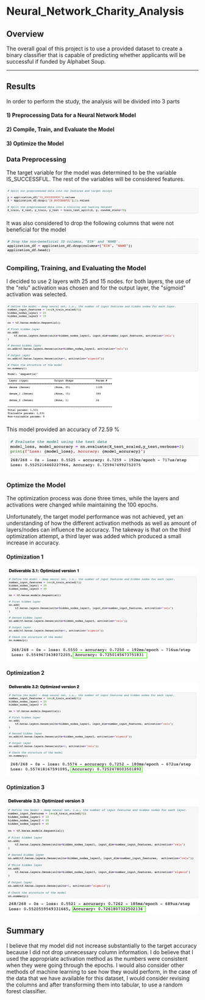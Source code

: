 # Neural_Network_Charity_Analysis

## Overview

The overall goal of this project is to use a provided dataset to create a binary classifier that is capable of predicting whether applicants will be successful if funded by Alphabet Soup.

----
## Results

In order to perform the study, the analysis will be divided into 3 parts 

#### 1) Preprocessing Data for a Neural Network Model
#### 2) Compile, Train, and Evaluate the Model
#### 3) Optimize the Model

### Data Preprocessing

The target variable for the model was determined to be the variable IS_SUCCESSFUL. The rest of the variables will be considered features.

![Screenshot](https://github.com/chgallegos/Neural_Network_Charity_Analysis/blob/main/Resources/target.png)

It was also considered to drop the following columns that were not beneficial for the model

![Screenshot](https://github.com/chgallegos/Neural_Network_Charity_Analysis/blob/main/Resources/dropped_columns.png)


### Compiling, Training, and Evaluating the Model

I decided to use 2 layers with 25 and 15 nodes. for both layers, the use of the "relu" activation was chosen and for the output layer, the "sigmoid" activation was selected.

![Screenshot](https://github.com/chgallegos/Neural_Network_Charity_Analysis/blob/main/Resources/model.png)

This model provided an accuracy of 72.59 %

![Screenshot](https://github.com/chgallegos/Neural_Network_Charity_Analysis/blob/main/Resources/model_accuracy.png)

### Optimize the Model

The optimization process was done three times, while the layers and activations were changed while maintaining the 100 epochs. 

Unfortunately, the target model performance was not achieved, yet an understanding of how the different activation methods as well as amount of layers/nodes can influence the accuracy. The takeway is that on the third optimization attempt, a third layer was added which produced a small increase in accuracy.

#### Optimization 1
![Screenshot](https://github.com/chgallegos/Neural_Network_Charity_Analysis/blob/main/Resources/optimize1.png)
![Screenshot](https://github.com/chgallegos/Neural_Network_Charity_Analysis/blob/main/Resources/target1.png)

#### Optimization 2
![Screenshot](https://github.com/chgallegos/Neural_Network_Charity_Analysis/blob/main/Resources/optimize2.png)
![Screenshot](https://github.com/chgallegos/Neural_Network_Charity_Analysis/blob/main/Resources/target2.png)

#### Optimization 3
![Screenshot](https://github.com/chgallegos/Neural_Network_Charity_Analysis/blob/main/Resources/optimize3.png)
![Screenshot](https://github.com/chgallegos/Neural_Network_Charity_Analysis/blob/main/Resources/target3.png)

## Summary 

I believe that my model did not increase substantially to the target accuracy because I did not drop unnecessary column information. I do believe that I used the appropriate activation method as the numbers were consistent when they were going through the epochs. I would also consider other methods of machine learning to see how they would perform, in the case of the data that we have available for this dataset, I would consider revising the columns and after transforming them into tabular, to use a random forest classifier. 
